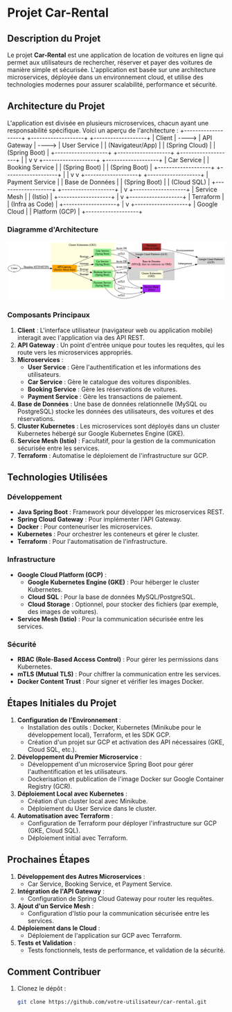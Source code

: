 # Projet Car-Rental

## Description du Projet
Le projet **Car-Rental** est une application de location de voitures en ligne qui permet aux utilisateurs de rechercher, réserver et payer des voitures de manière simple et sécurisée. L'application est basée sur une architecture microservices, déployée dans un environnement cloud, et utilise des technologies modernes pour assurer scalabilité, performance et sécurité.

## Architecture du Projet
L'application est divisée en plusieurs microservices, chacun ayant une responsabilité spécifique. Voici un aperçu de l'architecture :
+-------------------+       +-------------------+       +-------------------+
|    Client         | ----> | API Gateway       | ----> | User Service      |
| (Navigateur/App)  |       | (Spring Cloud)    |       | (Spring Boot)     |
+-------------------+       +-------------------+       +-------------------+
                                |                           |
                                v                           v
                    +-------------------+       +-------------------+
                    | Car Service       |       | Booking Service   |
                    | (Spring Boot)    |       | (Spring Boot)     |
                    +-------------------+       +-------------------+
                                |                           |
                                v                           v
                    +-------------------+       +-------------------+
                    | Payment Service   |       | Base de Données   |
                    | (Spring Boot)    |       | (Cloud SQL)       |
                    +-------------------+       +-------------------+
                                |
                                v
                    +-------------------+
                    | Service Mesh      |
                    | (Istio)           |
                    +-------------------+
                                |
                                v
                    +-------------------+
                    | Terraform        |
                    | (Infra as Code)  |
                    +-------------------+
                                |
                                v
                    +-------------------+
                    | Google Cloud      |
                    | Platform (GCP)    |
                    +-------------------+
### Diagramme d'Architecture
![Architecture Car-Rental](architecture_car_rental.png)

### Composants Principaux
1. **Client** : L'interface utilisateur (navigateur web ou application mobile) interagit avec l'application via des API REST.
2. **API Gateway** : Un point d'entrée unique pour toutes les requêtes, qui les route vers les microservices appropriés.
3. **Microservices** :
   - **User Service** : Gère l'authentification et les informations des utilisateurs.
   - **Car Service** : Gère le catalogue des voitures disponibles.
   - **Booking Service** : Gère les réservations de voitures.
   - **Payment Service** : Gère les transactions de paiement.
4. **Base de Données** : Une base de données relationnelle (MySQL ou PostgreSQL) stocke les données des utilisateurs, des voitures et des réservations.
5. **Cluster Kubernetes** : Les microservices sont déployés dans un cluster Kubernetes hébergé sur Google Kubernetes Engine (GKE).
6. **Service Mesh (Istio)** : Facultatif, pour la gestion de la communication sécurisée entre les services.
7. **Terraform** : Automatise le déploiement de l'infrastructure sur GCP.

## Technologies Utilisées
### Développement
- **Java Spring Boot** : Framework pour développer les microservices REST.
- **Spring Cloud Gateway** : Pour implémenter l'API Gateway.
- **Docker** : Pour conteneuriser les microservices.
- **Kubernetes** : Pour orchestrer les conteneurs et gérer le cluster.
- **Terraform** : Pour l'automatisation de l'infrastructure.

### Infrastructure
- **Google Cloud Platform (GCP)** :
  - **Google Kubernetes Engine (GKE)** : Pour héberger le cluster Kubernetes.
  - **Cloud SQL** : Pour la base de données MySQL/PostgreSQL.
  - **Cloud Storage** : Optionnel, pour stocker des fichiers (par exemple, des images de voitures).
- **Service Mesh (Istio)** : Pour la communication sécurisée entre les services.

### Sécurité
- **RBAC (Role-Based Access Control)** : Pour gérer les permissions dans Kubernetes.
- **mTLS (Mutual TLS)** : Pour chiffrer la communication entre les services.
- **Docker Content Trust** : Pour signer et vérifier les images Docker.

## Étapes Initiales du Projet
1. **Configuration de l'Environnement** :
   - Installation des outils : Docker, Kubernetes (Minikube pour le développement local), Terraform, et les SDK GCP.
   - Création d'un projet sur GCP et activation des API nécessaires (GKE, Cloud SQL, etc.).
2. **Développement du Premier Microservice** :
   - Développement d'un microservice Spring Boot pour gérer l'authentification et les utilisateurs.
   - Dockerisation et publication de l'image Docker sur Google Container Registry (GCR).
3. **Déploiement Local avec Kubernetes** :
   - Création d'un cluster local avec Minikube.
   - Déploiement du User Service dans le cluster.
4. **Automatisation avec Terraform** :
   - Configuration de Terraform pour déployer l'infrastructure sur GCP (GKE, Cloud SQL).
   - Déploiement initial avec Terraform.

## Prochaines Étapes
1. **Développement des Autres Microservices** :
   - Car Service, Booking Service, et Payment Service.
2. **Intégration de l'API Gateway** :
   - Configuration de Spring Cloud Gateway pour router les requêtes.
3. **Ajout d'un Service Mesh** :
   - Configuration d'Istio pour la communication sécurisée entre les services.
4. **Déploiement dans le Cloud** :
   - Déploiement de l'application sur GCP avec Terraform.
5. **Tests et Validation** :
   - Tests fonctionnels, tests de performance, et validation de la sécurité.

## Comment Contribuer
1. Clonez le dépôt :
   ```bash
   git clone https://github.com/votre-utilisateur/car-rental.git
